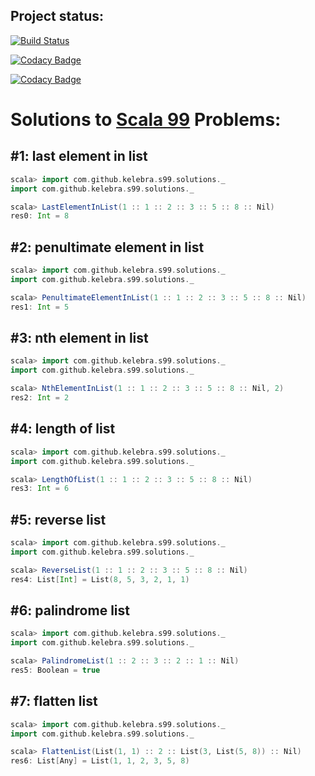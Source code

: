 

## Project status:

[![Build Status](https://travis-ci.org/kelebra/s-99.svg?branch=master)](https://travis-ci.org/kelebra/s-99)

[![Codacy Badge](https://api.codacy.com/project/badge/Grade/1d6879f769b14cb6be581d36fe5f3897)](https://www.codacy.com/app/kelebra20/s-99?utm_source=github.com&amp;utm_medium=referral&amp;utm_content=kelebra/s-99&amp;utm_campaign=Badge_Grade)

[![Codacy Badge](https://api.codacy.com/project/badge/Coverage/1d6879f769b14cb6be581d36fe5f3897)](https://www.codacy.com/app/kelebra20/s-99?utm_source=github.com&utm_medium=referral&utm_content=kelebra/s-99&utm_campaign=Badge_Coverage)



# Solutions to [Scala 99](http://aperiodic.net/phil/scala/s-99/) Problems:



    

## #1: last element in list

```scala
scala> import com.github.kelebra.s99.solutions._
import com.github.kelebra.s99.solutions._

scala> LastElementInList(1 :: 1 :: 2 :: 3 :: 5 :: 8 :: Nil)
res0: Int = 8
```

           

## #2: penultimate element in list

```scala
scala> import com.github.kelebra.s99.solutions._
import com.github.kelebra.s99.solutions._

scala> PenultimateElementInList(1 :: 1 :: 2 :: 3 :: 5 :: 8 :: Nil)
res1: Int = 5
```

           

## #3: nth element in list

```scala
scala> import com.github.kelebra.s99.solutions._
import com.github.kelebra.s99.solutions._

scala> NthElementInList(1 :: 1 :: 2 :: 3 :: 5 :: 8 :: Nil, 2)
res2: Int = 2
```

           

## #4: length of list

```scala
scala> import com.github.kelebra.s99.solutions._
import com.github.kelebra.s99.solutions._

scala> LengthOfList(1 :: 1 :: 2 :: 3 :: 5 :: 8 :: Nil)
res3: Int = 6
```

           

## #5: reverse list

```scala
scala> import com.github.kelebra.s99.solutions._
import com.github.kelebra.s99.solutions._

scala> ReverseList(1 :: 1 :: 2 :: 3 :: 5 :: 8 :: Nil)
res4: List[Int] = List(8, 5, 3, 2, 1, 1)
```

           

## #6: palindrome list

```scala
scala> import com.github.kelebra.s99.solutions._
import com.github.kelebra.s99.solutions._

scala> PalindromeList(1 :: 2 :: 3 :: 2 :: 1 :: Nil)
res5: Boolean = true
```

           

## #7: flatten list

```scala
scala> import com.github.kelebra.s99.solutions._
import com.github.kelebra.s99.solutions._

scala> FlattenList(List(1, 1) :: 2 :: List(3, List(5, 8)) :: Nil)
res6: List[Any] = List(1, 1, 2, 3, 5, 8)
```

           
